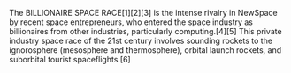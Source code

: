 The BILLIONAIRE SPACE RACE[1][2][3] is the intense rivalry in NewSpace by recent space entrepreneurs, who entered the space industry as billionaires from other industries, particularly computing.[4][5] This private industry space race of the 21st century involves sounding rockets to the ignorosphere (mesosphere and thermosphere), orbital launch rockets, and suborbital tourist spaceflights.[6]
